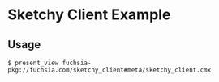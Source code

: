 # Sketchy Client Example

## Usage

```shell
$ present_view fuchsia-pkg://fuchsia.com/sketchy_client#meta/sketchy_client.cmx
```
